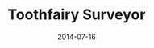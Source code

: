 ---
layout: default
title: Toothfairy Surveyor
modal-id: 4
date: 2014-07-16
img: toothfairy.jpg
alt: Toothfairy Surveyor
project-date: April 2014
client: IdDigital
category: jQuery Mobile, PHP, MySQL, HTML5, Javascript, Web App Development
description: Educational quiz app for "America's Toothfairy" presentations, which compares & measures before/after results, as well as long-term retention with a return-visit. Included unique sets of questions per age group, and in-app forms to handle school consent/details. A lot of work went into fine-tuning the UX for the quiz, making it extra-easy for kids (and adults) of all ages quickly breeze through the questions, and hand off to the next person.
---